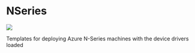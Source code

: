 # NSeries
<a href="https://portal.azure.com/#create/Microsoft.Template/uri/https%3A%2F%2Fraw.githubusercontent.com%2Fgrandparoach%2FNSeries%2Fmaster%2F%2Fazuredeploy.json" target="_blank">
    <img src="http://azuredeploy.net/deploybutton.png"/>
</a>

Templates for deploying Azure N-Series machines with the device drivers loaded
